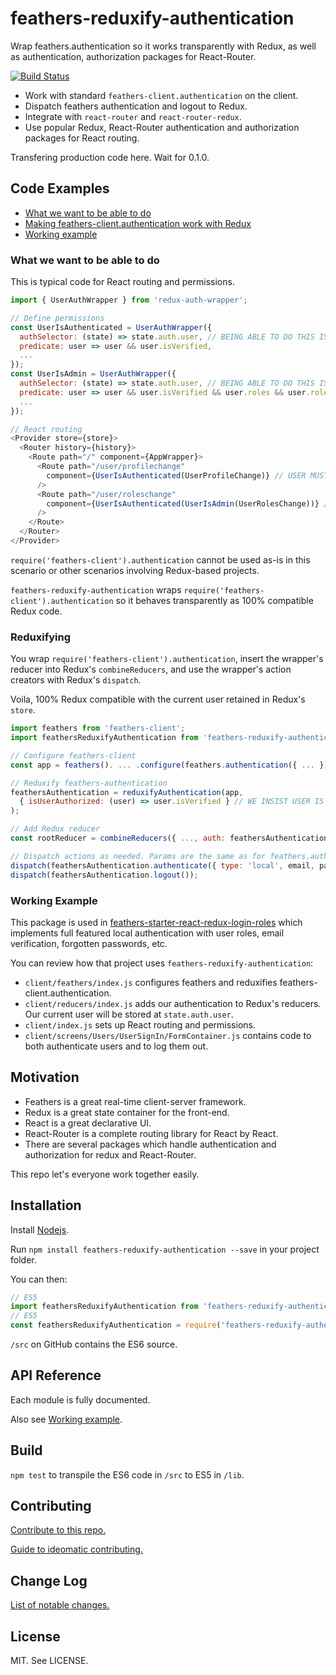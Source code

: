 # feathers-reduxify-authentication
Wrap feathers.authentication so it works transparently with Redux, as well as authentication, authorization packages for React-Router.

[![Build Status](https://travis-ci.org/eddyystop/feathers-reduxify-authentication.svg?branch=master)](https://travis-ci.org/eddyystop/feathers-reduxify-authentication)

- Work with standard `feathers-client.authentication` on the client.
- Dispatch feathers authentication and logout to Redux.
- Integrate with `react-router` and `react-router-redux`.
- Use popular Redux, React-Router authentication and authorization packages for React routing.

Transfering production code here. Wait for 0.1.0.

## Code Examples

- [What we want to be able to do](#todo)
- [Making feathers-client.authentication work with Redux](#reduxifying)
- [Working example](#workingexample)

### <a name="todo"></a> What we want to be able to do

This is typical code for React routing and permissions.

```javascript
import { UserAuthWrapper } from 'redux-auth-wrapper';

// Define permissions
const UserIsAuthenticated = UserAuthWrapper({
  authSelector: (state) => state.auth.user, // BEING ABLE TO DO THIS IS ONE REASON TO USE THIS REPO
  predicate: user => user && user.isVerified,
  ...
});
const UserIsAdmin = UserAuthWrapper({
  authSelector: (state) => state.auth.user, // BEING ABLE TO DO THIS IS ONE REASON TO USE THIS REPO
  predicate: user => user && user.isVerified && user.roles && user.roles.indexOf('admin') !== -1,
  ...
});

// React routing
<Provider store={store}>
  <Router history={history}>
    <Route path="/" component={AppWrapper}>
      <Route path="/user/profilechange"
        component={UserIsAuthenticated(UserProfileChange)} // USER MUST BE AUTHENTICATED
      />
      <Route path="/user/roleschange"
        component={UserIsAuthenticated(UserIsAdmin(UserRolesChange))} // AUTHENTICATED AND ADMIN
      />
    </Route>
  </Router>
</Provider>
```

`require('feathers-client').authentication` cannot be used as-is in this scenario
or other scenarios involving Redux-based projects.

`feathers-reduxify-authentication` wraps `require('feathers-client').authentication`
so it behaves transparently as 100% compatible Redux code.

### <a name="reduxifying"></a> Reduxifying

You wrap `require('feathers-client').authentication`, insert the wrapper's reducer
into Redux's `combineReducers`, and use the wrapper's action creators with Redux's `dispatch`.

Voila, 100% Redux compatible with the current user retained in Redux's `store`.

```javascript
import feathers from 'feathers-client';
import feathersReduxifyAuthentication from 'feathers-reduxify-authentication';

// Configure feathers-client
const app = feathers(). ... .configure(feathers.authentication({ ... });

// Reduxify feathers-authentication
feathersAuthentication = reduxifyAuthentication(app,
  { isUserAuthorized: (user) => user.isVerified } // WE INSIST USER IS 'verified' TO AUTHENTICATE
);

// Add Redux reducer
const rootReducer = combineReducers({ ..., auth: feathersAuthentication.reducer, ...});

// Dispatch actions as needed. Params are the same as for feathers.authentication().
dispatch(feathersAuthentication.authenticate({ type: 'local', email, password })).then().catch();
dispatch(feathersAuthentication.logout());
```

### <a name="workingexample"></a> Working Example

This package is used in
[feathers-starter-react-redux-login-roles](https://github.com/eddyystop/feathers-starter-react-redux-login-roles)
which implements full featured local authentication with user roles, email verification,
forgotten passwords, etc.

You can review how that project uses `feathers-reduxify-authentication`:
- `client/feathers/index.js` configures feathers and reduxifies feathers-client.authentication.
- `client/reducers/index.js` adds our authentication to Redux's reducers.
Our current user will be stored at `state.auth.user`.
- `client/index.js` sets up React routing and permissions.
- `client/screens/Users/UserSignIn/FormContainer.js` contains code to both
authenticate users and to log them out.

## <a name="motivation"></a> Motivation

- Feathers is a great real-time client-server framework.
- Redux is a great state container for the front-end.
- React is a great declarative UI.
- React-Router is a complete routing library for React by React.
- There are several packages
which handle authentication and authorization for redux and React-Router.

This repo let's everyone work together easily.

## <a name="installation"></a> Installation

Install [Nodejs](https://nodejs.org/en/).

Run `npm install feathers-reduxify-authentication --save` in your project folder.

You can then:

```javascript
// ES5
import feathersReduxifyAuthentication from 'feathers-reduxify-authentication';
// ES5
const feathersReduxifyAuthentication = require('feathers-reduxify-authentication');
```

`/src` on GitHub contains the ES6 source.

## <a name="apiReference"></a> API Reference

Each module is fully documented.

Also see [Working example](#workingexample).

## <a name="tests"></a> Build

`npm test` to transpile the ES6 code in `/src` to ES5 in `/lib`.

## <a name="contribution"></a> Contributing

[Contribute to this repo.](./CONTRIBUTING.md)

[Guide to ideomatic contributing.](https://github.com/jonschlinkert/idiomatic-contributing)

## <a name="changeLog"></a> Change Log

[List of notable changes.](./CHANGELOG.md)

## <a name="license"></a> License

MIT. See LICENSE.